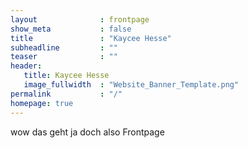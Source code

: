 ```yaml
---
layout              : frontpage
show_meta           : false
title               : "Kaycee Hesse"
subheadline         : ""
teaser              : ""
header:
   title: Kaycee Hesse
   image_fullwidth  : "Website_Banner_Template.png"
permalink           : "/"
homepage: true
---
```


wow das geht ja doch also Frontpage
